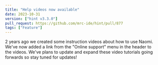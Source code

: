 ```yaml
---
title: "Help videos now available"
date: 2023-10-31
version: ["hint v3.3.0"]
pull_request: https://github.com/mrc-ide/hint/pull/877
tags: ["Feature"]
---
```


2 years ago we created some instruction videos about how to use Naomi. We've now added a link from the "Online support" menu in the header to the videos. We've plans to update and expand these video tutorials going forwards so stay tuned for updates!
